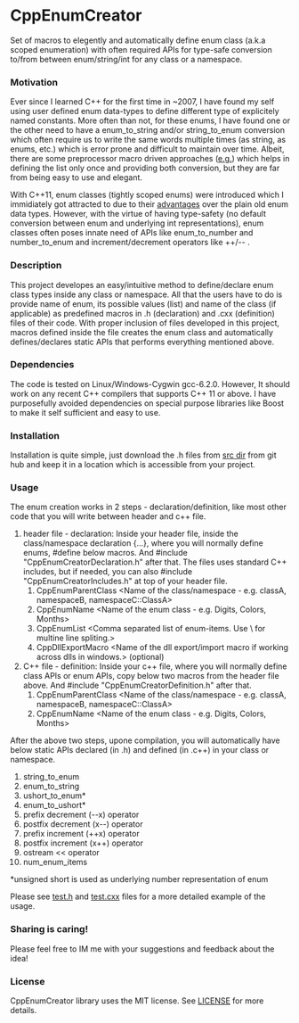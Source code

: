 # CppEnumCreator
Set of macros to elegently and automatically define enum class (a.k.a scoped enumeration) with often required APIs for type-safe conversion to/from between enum/string/int for any class or a namespace. 

### Motivation
Ever since I learned C++ for the first time in ~2007, I have found my self using user defined enum data-types to define different type of explicitely named constants. More often than not, for these enums, I have found one or the other need to have a enum_to_string and/or string_to_enum conversion which often require us to write the same words multiple times (as string, as enums, etc.) which is error prone and difficult to maintain over time. Albeit, there are some preprocessor macro driven approaches ([e.g.](https://stackoverflow.com/questions/5530248/creating-a-string-list-and-an-enum-list-from-a-c-macro)) which helps in defining the list only once and providing both conversion, but they are far from being easy to use and elegant.

With C++11, enum classes (tightly scoped enums) were introduced which I immidiately got attracted to due to their [advantages](https://www.geeksforgeeks.org/enum-classes-in-c-and-their-advantage-over-enum-datatype) over the plain old enum data types. However, with the virtue of having type-safety (no default conversion between enum and underlying int representations), enum classes often poses innate need of APIs like enum_to_number and number_to_enum and increment/decrement operators like ++/-- .

### Description
This project developes an easy/intuitive method to define/declare enum class types inside any class or namespace. All that the users have to do is provide name of enum, its possible values (list) and name of the class (if applicable) as predefined macros in .h (declaration) and .cxx (definition) files of their code. With proper inclusion of files developed in this project, macros defined inside the file creates the enum class and automatically defines/declares static APIs that performs everything mentioned above.

### Dependencies
The code is tested on Linux/Windows-Cygwin gcc-6.2.0. However, It should work on any recent C++ compilers that supports C++ 11 or above. I have purposefully avoided dependencies on special purpose  libraries like Boost to make it self sufficient and easy to use. 

### Installation 
Installation is quite simple, just download the .h files from [src dir](https://github.com/gandhidarshak/CppEnumCreator/tree/master/src/) from git hub and keep it in a location which is accessible from your project.  

### Usage
The enum creation works in 2 steps - declaration/definition, like most other code that you will write between header and c++ file.
1.  header file - declaration:
Inside your header file, inside the class/namespace declaration {...}, where you will normally define enums, #define below macros. And #include  "CppEnumCreatorDeclaration.h" after that. The files uses standard C++ includes, but if needed, you can also #include "CppEnumCreatorIncludes.h" at top of your header file.
    1.  CppEnumParentClass <Name of the class/namespace - e.g. classA, namespaceB, namespaceC::ClassA>
    2.  CppEnumName <Name of the enum class - e.g. Digits, Colors, Months>
    3.  CppEnumList <Comma separated list of enum-items. Use \ for multine line spliting.>
    4.  CppDllExportMacro <Name of the dll export/import macro if working across dlls in windows.> (optional)
2.  C++ file - definition:
Inside your c++ file, where you will normally define class APIs or enum APIs, copy below two macros from the header file above. And #include  "CppEnumCreatorDefinition.h" after that.
    1.  CppEnumParentClass <Name of the class/namespace - e.g. classA, namespaceB, namespaceC::ClassA>
    2.  CppEnumName <Name of the enum class - e.g. Digits, Colors, Months>

After the above two steps, upone compilation, you will automatically have below static APIs declared (in .h) and defined (in .c++) in your class or namespace.
1.  string_to_enum
2.  enum_to_string
3.  ushort_to_enum* 
4.  enum_to_ushort*
5.  prefix decrement (--x) operator
6.  postfix decrement (x--) operator
7.  prefix increment (\++x) operator
8.  postfix increment (x++) operator
9.  ostream << operator 
10. num_enum_items

*unsigned short is used as underlying number representation of enum



Please see [test.h](https://github.com/gandhidarshak/CppEnumCreator/blob/master/test/test.h) and [test.cxx](https://github.com/gandhidarshak/CppEnumCreator/blob/master/test/test.cxx) files for a more detailed example of the usage. 

### Sharing is caring!

Please feel free to IM me with your suggestions and feedback about the idea!

### License

CppEnumCreator library uses the MIT license. See [LICENSE](https://github.com/gandhidarshak/CppEnumCreator/blob/master/LICENSE.md) for more details.
